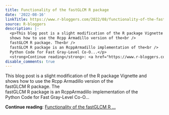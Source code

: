 ```yaml
---
title: Functionality of the fastGLCM R package
date: '2022-08-16'
linkTitle: https://www.r-bloggers.com/2022/08/functionality-of-the-fastglcm-r-package/
source: R-bloggers
description: |-
  <p>This blog post is a slight modification of the R package Vignette and<br />
  shows how to use the Rcpp Armadillo version of the<br />
  fastGLCM R package. The<br />
  fastGLCM R package is an RcppArmadillo implementation of the<br />
  Python Code for Fast Gray-Level Co-O...</p>
  <strong>Continue reading</strong>: <a href="https://www.r-bloggers.com/2022/08/functionality-of-the-fastglcm-r-package/">Functionality of the fastGLCM R ...
disable_comments: true
---
```

<p>This blog post is a slight modification of the R package Vignette and<br />
shows how to use the Rcpp Armadillo version of the<br />
fastGLCM R package. The<br />
fastGLCM R package is an RcppArmadillo implementation of the<br />
Python Code for Fast Gray-Level Co-O...</p>
<strong>Continue reading</strong>: <a href="https://www.r-bloggers.com/2022/08/functionality-of-the-fastglcm-r-package/">Functionality of the fastGLCM R ...